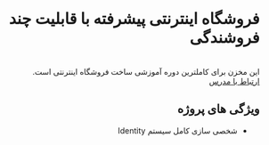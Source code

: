 <div dir="rtl">

<br>
<h1>فروشگاه اینترنتی پیشرفته با قابلیت چند فروشندگی</h1>
<br>
این مخزن برای کاملترین دوره آموزشی ساخت فروشگاه اینترنتی است.
<br>
<a href="https://instagram.com/payam_shariatii">ارتباط با مدرس</a>
<h2>ویژگی های پروژه</h2>
<ul>
<li>شخصی سازی کامل سیستم Identity</li>
</ul>

</div>
